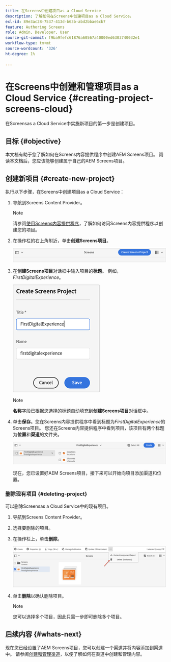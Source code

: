 ```yaml
---
title: 在Screens中创建项目as a Cloud Service
description: 了解如何在Screens中创建项目as a Cloud Service。
exl-id: 89e3ac28-7537-413d-b63b-abd2bbae6cb7
feature: Authoring Screens
role: Admin, Developer, User
source-git-commit: f9ba9fefc61876a60567a40000ed6303740032e1
workflow-type: tm+mt
source-wordcount: '326'
ht-degree: 1%

---
```


# 在Screens中创建和管理项目as a Cloud Service {#creating-project-screens-cloud}

在Screensas a Cloud Service中实施新项目的第一步是创建项目。

## 目标 {#objective}

本文档有助于您了解如何在Screens内容提供程序中创建AEM Screens项目。 阅读本文档后，您应该能够创建属于自己的AEM Screens项目。

## 创建新项目 {#create-new-project}

执行以下步骤，在Screens中创建项目as a Cloud Service：

1. 导航到Screens Content Provider。

   >[!NOTE]
   >请参阅[使用Screens内容提供程序](https://experienceleague.adobe.com/docs/experience-manager-cloud-service/content/screens-as-cloud-service/configure-screens-cloud/using-screens-content-provider.html)，了解如何访问Screens内容提供程序以创建您的项目。

1. 在操作栏的右上角附近，单击&#x200B;**创建Screens项目**。

   ![create-screens-project1](/help/screens-cloud/assets/create-content/create-screens-project1.png)

1. 在&#x200B;**创建Screens项目**&#x200B;对话框中输入项目的&#x200B;**标题**。 例如，*FirstDigitalExperience*。

   ![create-screens-project2](/help/screens-cloud/assets/create-content/create-screens-project2.png)

   >[!NOTE]
   >**名称**&#x200B;字段已根据您选择的标题自动填充到&#x200B;**创建Screens项目**&#x200B;对话框中。

1. 单击&#x200B;**保存**。您在Screens内容提供程序中看到标题为&#x200B;*FirstDigitalExperience*&#x200B;的Screens项目。 您还在Screens内容提供程序中看到项目，该项目有两个标题为&#x200B;**位置**&#x200B;和&#x200B;**渠道**&#x200B;的文件夹。

   ![create-screens-project3](/help/screens-cloud/assets/create-content/create-screens-project3.png)

   现在，您已设置好AEM Screens项目，接下来可以开始向项目添加渠道和位置。

### 删除现有项目 {#deleting-project}

可以删除Screensas a Cloud Service中的现有项目。

1. 导航到Screens Content Provider。
1. 选择要删除的项目。
1. 在操作栏上，单击&#x200B;**删除**。

   ![create-project5](/help/screens-cloud/assets/create-content/create-project5.png)

1. 单击&#x200B;**删除**&#x200B;以确认删除项目。

   >[!NOTE]
   >您可以选择多个项目，因此只需一步即可删除多个项目。

## 后续内容 {#whats-next}

现在您已经设置了AEM Screens项目，您可以创建一个渠道并将内容添加到渠道中。 请参阅[创建和管理渠道](creating-channels-screens-cloud.md)，以便了解如何在渠道中创建和管理内容。
